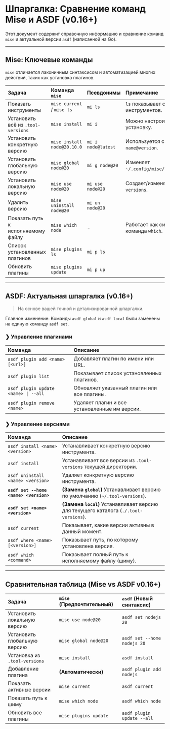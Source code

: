
# Шпаргалка: Сравнение команд Mise и ASDF (v0.16+)

Этот документ содержит справочную информацию и сравнение команд `mise` и актуальной версии `asdf` (написанной на Go).

---

## Mise: Ключевые команды

`mise` отличается лаконичным синтаксисом и автоматизацией многих действий, таких как установка плагинов.

| Задача | Команда `mise` | Псевдонимы | Примечание |
| :--- | :--- | :--- | :--- |
| Показать инструменты | `mise current` / `mise ls` | `mi ls` | `ls` показывает статус всех инструментов. |
| Установить всё из `.tool-versions` | `mise install` | `mi i` | Можно настроить на авто-установку. |
| Установить конкретную версию | `mise install node@20.10.0` | `mi i node@latest`| Используется синтаксис `name@version`. |
| Установить глобальную версию | `mise global node@20` | `mi g node@20` | Изменяет `~/.config/mise/config.toml`. |
| Установить локальную версию | `mise use node@20` | `mi use node@20` | Создает/изменяет `./.tool-versions`. |
| Удалить версию | `mise uninstall node@20` | `mi un node@20` | |
| Показать путь к исполняемому файлу | `mise which node` | - | Работает как системная команда `which`. |
| Список установленных плагинов | `mise plugins ls` | `mi p ls` | |
| Обновить плагины | `mise plugins update` | `mi p up` | |

---

## ASDF: Актуальная шпаргалка (v0.16+)

> На основе вашей точной и детализированной шпаргалки.

Главное изменение: Команды `asdf global` и `asdf local` были заменены на единую команду `asdf set`.

### ❯ Управление плагинами

| Команда | Описание |
| :--- | :--- |
| `asdf plugin add <name> [<url>]` | Добавляет плагин по имени или URL. |
| `asdf plugin list` | Показывает список установленных плагинов. |
| `asdf plugin update <name> \| --all` | Обновляет указанный плагин или все плагины. |
| `asdf plugin remove <name>` | Удаляет плагин и все установленные им версии. |

### ❯ Управление версиями

| Команда | Описание |
| :--- | :--- |
| `asdf install <name> <version>` | Устанавливает конкретную версию инструмента. |
| `asdf install` | Устанавливает все версии из `.tool-versions` текущей директории. |
| `asdf uninstall <name> <version>` | Удаляет конкретную версию инструмента. |
| **`asdf set --home <name> <version>`** | **(Замена `global`)** Устанавливает версию по умолчанию (`~/.tool-versions`). |
| **`asdf set <name> <version>`** | **(Замена `local`)** Устанавливает версию для текущего каталога (`./.tool-versions`). |
| `asdf current` | Показывает, какие версии активны в данный момент. |
| `asdf where <name> [<version>]` | Показывает путь, по которому установлена версия. |
| `asdf which <command>` | Показывает полный путь к исполняемому файлу (шиму). |

---

## Сравнительная таблица (Mise vs ASDF v0.16+)

| Задача | `mise` (Предпочтительный) | `asdf` (Новый синтаксис) |
| :--- | :--- | :--- |
| Установить локальную версию | `mise use node@20` | `asdf set nodejs 20` |
| Установить глобальную версию | `mise global node@20` | `asdf set --home nodejs 20` |
| Установка из `.tool-versions` | `mise install` | `asdf install` |
| Добавление плагина | **(Автоматически)** | `asdf plugin add nodejs` |
| Показать активные версии | `mise current` | `asdf current` |
| Показать путь к шиму | `mise which node` | `asdf which node` |
| Обновить все плагины | `mise plugins update` | `asdf plugin update --all` |